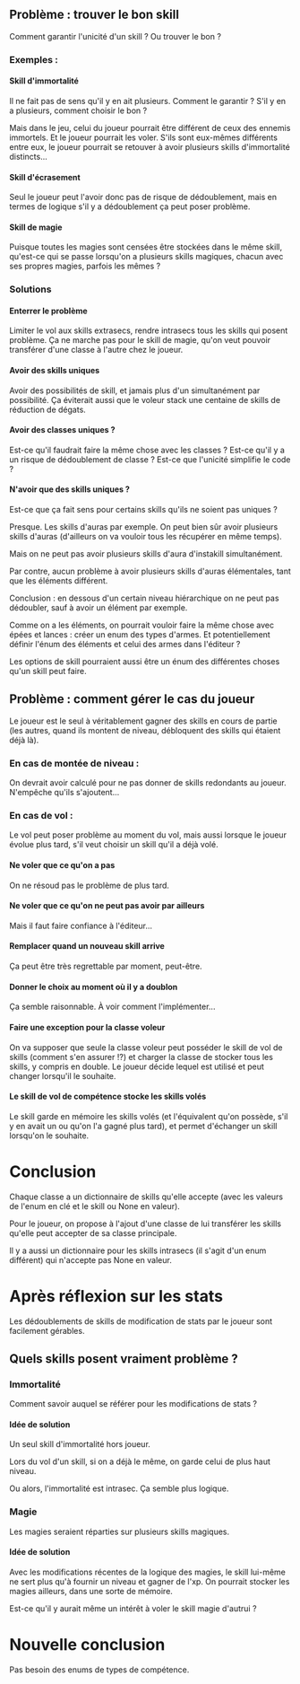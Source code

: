 ## Problème : trouver le bon skill

Comment garantir l'unicité d'un skill ? Ou trouver le bon ?

### Exemples :

#### Skill d'immortalité
Il ne fait pas de sens qu'il y en ait plusieurs.
Comment le garantir ? S'il y en a plusieurs, comment choisir le bon ?

Mais dans le jeu, celui du joueur pourrait être différent de ceux des ennemis immortels.
Et le joueur pourrait les voler. S'ils sont eux-mêmes différents entre eux, le joueur pourrait se retouver à avoir plusieurs skills d'immortalité distincts...

#### Skill d'écrasement

Seul le joueur peut l'avoir donc pas de risque de dédoublement, mais en termes de logique s'il y a dédoublement ça peut poser problème.

#### Skill de magie

Puisque toutes les magies sont censées être stockées dans le même skill, qu'est-ce qui se passe lorsqu'on a plusieurs skills magiques, chacun avec ses propres magies, parfois les mêmes ?

### Solutions

#### Enterrer le problème

Limiter le vol aux skills extrasecs, rendre intrasecs tous les skills qui posent problème.
Ça ne marche pas pour le skill de magie, qu'on veut pouvoir transférer d'une classe à l'autre chez le joueur.

#### Avoir des skills uniques

Avoir des possibilités de skill, et jamais plus d'un simultanément par possibilité.
Ça éviterait aussi que le voleur stack une centaine de skills de réduction de dégats.

#### Avoir des classes uniques ?

Est-ce qu'il faudrait faire la même chose avec les classes ?
Est-ce qu'il y a un risque de dédoublement de classe ?
Est-ce que l'unicité simplifie le code ?

#### N'avoir que des skills uniques ?

Est-ce que ça fait sens pour certains skills qu'ils ne soient pas uniques ?

Presque. Les skills d'auras par exemple.
On peut bien sûr avoir plusieurs skills d'auras (d'ailleurs on va vouloir tous les récupérer en même temps).

Mais on ne peut pas avoir plusieurs skills d'aura d'instakill simultanément.

Par contre, aucun problème à avoir plusieurs skills d'auras élémentales, tant que les éléments différent.

Conclusion : en dessous d'un certain niveau hiérarchique on ne peut pas dédoubler, sauf à avoir un élément par exemple.

Comme on a les éléments, on pourrait vouloir faire la même chose avec épées et lances : créer un enum des types d'armes.
Et potentiellement définir l'énum des éléments et celui des armes dans l'éditeur ?

Les options de skill pourraient aussi être un énum des différentes choses qu'un skill peut faire.

## Problème : comment gérer le cas du joueur

Le joueur est le seul à véritablement gagner des skills en cours de partie (les autres, quand ils montent de niveau, débloquent des skills qui étaient déjà là).

### En cas de montée de niveau :

On devrait avoir calculé pour ne pas donner de skills redondants au joueur. N'empêche qu'ils s'ajoutent...

### En cas de vol :

Le vol peut poser problème au moment du vol, mais aussi lorsque le joueur évolue plus tard, s'il veut choisir un skill qu'il a déjà volé.

#### Ne voler que ce qu'on a pas

On ne résoud pas le problème de plus tard.

#### Ne voler que ce qu'on ne peut pas avoir par ailleurs

Mais il faut faire confiance à l'éditeur...

#### Remplacer quand un nouveau skill arrive

Ça peut être très regrettable par moment, peut-être.

#### Donner le choix au moment où il y a doublon

Ça semble raisonnable. À voir comment l'implémenter...

#### Faire une exception pour la classe voleur

On va supposer que seule la classe voleur peut posséder le skill de vol de skills (comment s'en assurer !?) et charger la classe de stocker tous les skills, y compris en double. Le joueur décide lequel est utilisé et peut changer lorsqu'il le souhaite.

#### Le skill de vol de compétence stocke les skills volés

Le skill garde en mémoire les skills volés (et l'équivalent qu'on possède, s'il y en avait un ou qu'on l'a gagné plus tard), et permet d'échanger un skill lorsqu'on le souhaite.

# Conclusion

Chaque classe a un dictionnaire de skills qu'elle accepte (avec les valeurs de l'enum en clé et le skill ou None en valeur).

Pour le joueur, on propose à l'ajout d'une classe de lui transférer les skills qu'elle peut accepter de sa classe principale.

Il y a aussi un dictionnaire pour les skills intrasecs (il s'agit d'un enum différent) qui n'accepte pas None en valeur.

# Après réflexion sur les stats

Les dédoublements de skills de modification de stats par le joueur sont facilement gérables.

## Quels skills posent vraiment problème ?

### Immortalité

Comment savoir auquel se référer pour les modifications de stats ?

#### Idée de solution

Un seul skill d'immortalité hors joueur.

Lors du vol d'un skill, si on a déjà le même, on garde celui de plus haut niveau.

Ou alors, l'immortalité est intrasec. Ça semble plus logique.

### Magie

Les magies seraient réparties sur plusieurs skills magiques.

#### Idée de solution

Avec les modifications récentes de la logique des magies, le skill lui-même ne sert plus qu'à fournir un niveau et gagner de l'xp. On pourrait stocker les magies ailleurs, dans une sorte de mémoire.

Est-ce qu'il y aurait même un intérêt à voler le skill magie d'autrui ?

# Nouvelle conclusion

Pas besoin des enums de types de compétence.

